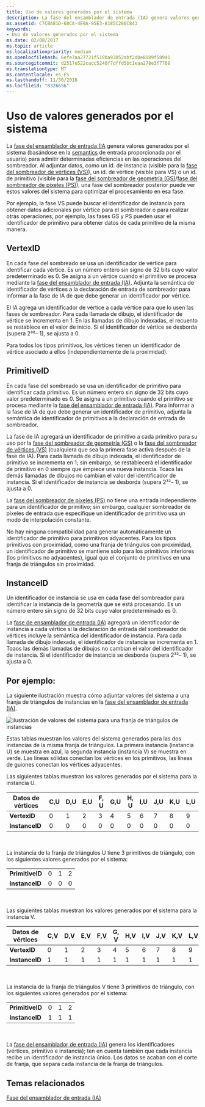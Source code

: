 ```yaml
---
title: Uso de valores generados por el sistema
description: La fase del ensamblador de entrada (IA) genera valores generados por el sistema (basándose en la semántica de entrada proporcionada por el usuario) para admitir determinadas eficiencias en las operaciones del sombreador.
ms.assetid: C7CBA81D-68CA-4E9A-95E3-8185C280C843
keywords:
- Uso de valores generados por el sistema
ms.date: 02/08/2017
ms.topic: article
ms.localizationpriority: medium
ms.openlocfilehash: 6efe7aa27721f519ba93052abf2d0e8189f58941
ms.sourcegitcommit: d2517e522cacc5240f7dffd5bc1eaa278e3f7768
ms.translationtype: MT
ms.contentlocale: es-ES
ms.lasthandoff: 11/30/2018
ms.locfileid: "8326656"
---
```

# <a name="span-iddirect3dconceptsusingsystem-generatedvaluesspanusing-system-generated-values"></a><span id="direct3dconcepts.using_system-generated_values"></span>Uso de valores generados por el sistema


La [fase del ensamblador de entrada (IA](input-assembler-stage--ia-.md) genera valores generados por el sistema (basándose en la [semantics](https://msdn.microsoft.com/library/windows/desktop/bb509647) de entrada proporcionada por el usuario) para admitir determinadas eficiencias en las operaciones del sombreador. Al adjuntar datos, como un id. de instancia (visible para la [fase del sombreador de vértices (VS)](vertex-shader-stage--vs-.md)), un id. de vértice (visible para VS) o un id. de primitivo (visible para la [fase del sombreador de geometría (GS)](geometry-shader-stage--gs-.md)/[fase del sombreador de píxeles (PS)](pixel-shader-stage--ps-.md)), una fase del sombreador posterior puede ver estos valores del sistema para optimizar el procesamiento en esa fase.

Por ejemplo, la fase VS puede buscar el identificador de instancia para obtener datos adicionales por vértice para el sombreador o para realizar otras operaciones; por ejemplo, las fases GS y PS pueden usar el identificador de primitivo para obtener datos de cada primitivo de la misma manera.

## <a name="span-idvertexidspanspan-idvertexidspanspan-idvertexidspanvertexid"></a><span id="VertexID"></span><span id="vertexid"></span><span id="VERTEXID"></span>VertexID


En cada fase del sombreado se usa un identificador de vértice para identificar cada vértice. Es un número entero sin signo de 32 bits cuyo valor predeterminado es 0. Se asigna a un vértice cuando el primitivo se procesa mediante la [fase del ensamblador de entrada (IA)](input-assembler-stage--ia-.md). Adjunta la semántica de identificador de vértices a la declaración de entrada de sombreador para informar a la fase de IA de que debe generar un identificador por vértice.

El IA agrega un identificador de vértice a cada vértice para que lo usen las fases de sombreador. Para cada llamada de dibujo, el identificador de vértice se incrementa en 1. En las llamadas de dibujo indexadas, el recuento se restablece en el valor de inicio. Si el identificador de vértice se desborda (supera 2³²– 1), se ajusta a 0.

Para todos los tipos primitivos, los vértices tienen un identificador de vértice asociado a ellos (independientemente de la proximidad).

## <a name="span-idprimitiveidspanspan-idprimitiveidspanspan-idprimitiveidspanprimitiveid"></a><span id="PrimitiveID"></span><span id="primitiveid"></span><span id="PRIMITIVEID"></span>PrimitiveID


En cada fase del sombreado se usa un identificador de primitivo para identificar cada primitivo. Es un número entero sin signo de 32 bits cuyo valor predeterminado es 0. Se asigna a un primitivo cuando el primitivo se procesa mediante la [fase del ensamblador de entrada (IA)](input-assembler-stage--ia-.md). Para informar a la fase de IA de que debe generar un identificador de primitivo, adjunta la semántica de identificador de primitivos a la declaración de entrada de sombreador.

La fase de IA agregará un identificador de primitivo a cada primitivo para su uso por la [fase del sombreador de geometría (GS)](geometry-shader-stage--gs-.md) o la [fase del sombreador de vértices (VS)](vertex-shader-stage--vs-.md) (cualquiera que sea la primera fase activa después de la fase de IA). Para cada llamada de dibujo indexada, el identificador de primitivo se incrementa en 1; sin embargo, se restablecerá el identificador de primitivo en 0 siempre que empiece una nueva instancia. Toaos las demás llamadas de dibujos no cambian el valor del identificador de instancia. Si el identificador de instancia se desborda (supera 2³²– 1), se ajusta a 0.

La [fase del sombreador de píxeles (PS)](pixel-shader-stage--ps-.md) no tiene una entrada independiente para un identificador de primitivo; sin embargo, cualquier sombreador de píxeles de entrada que especifique un identificador de primitivo usa un modo de interpolación constante.

No hay ninguna compatibilidad para generar automáticamente un identificador de primitivo para primitivos adyacentes. Para los tipos primitivos con proximidad, como una franja de triángulos con proximidad, un identificador de primitivo se mantiene solo para los primitivos interiores (los primitivos no adyacentes), igual que el conjunto de primitivos en una franja de triángulos sin proximidad.

## <a name="span-idinstanceidspanspan-idinstanceidspanspan-idinstanceidspaninstanceid"></a><span id="InstanceID"></span><span id="instanceid"></span><span id="INSTANCEID"></span>InstanceID


Un identificador de instancia se usa en cada fase del sombreador para identificar la instancia de la geometría que se está procesando. Es un número entero sin signo de 32 bits cuyo valor predeterminado es 0.

La [fase de ensamblador de entrada (IA)](input-assembler-stage--ia-.md) agregará un identificador de instancia a cada vértice si la declaración de entrada del sombreador de vértices incluye la semántica del identificador de instancia. Para cada llamada de dibujo indexada, el identificador de instancia se incrementa en 1. Toaos las demás llamadas de dibujos no cambian el valor del identificador de instancia. Si el identificador de instancia se desborda (supera 2³²– 1), se ajusta a 0.

## <a name="span-idexamplespanspan-idexamplespanspan-idexamplespanexample"></a><span id="Example"></span><span id="example"></span><span id="EXAMPLE"></span>Por ejemplo:


La siguiente ilustración muestra cómo adjuntar valores del sistema a una franja de triángulos de instancias en la [fase del ensamblador de entrada (IA)](input-assembler-stage--ia-.md).

![ilustración de valores del sistema para una franja de triángulos de instancias](images/d3d10-ia-example.png)

Estas tablas muestran los valores del sistema generados para las dos instancias de la misma franja de triángulos. La primera instancia (instancia U) se muestra en azul, la segunda instancia (instancia V) se muestra en verde. Las líneas sólidas conectan los vértices en los primitivos, las líneas de guiones conectan los vértices adyacentes.

Las siguientes tablas muestran los valores generados por el sistema para la instancia U.

| Datos de vértices    | C,U | D,U | E,U | F, U | G,U | H, U | I,U | J,U | K,U | L,U |
|----------------|-----|-----|-----|-----|-----|-----|-----|-----|-----|-----|
| **VertexID**   | 0   | 1   | 2   | 3   | 4   | 5   | 6   | 7   | 8   | 9   |
| **InstanceID** | 0   | 0   | 0   | 0   | 0   | 0   | 0   | 0   | 0   | 0   |

 

La instancia de la franja de triángulos U tiene 3 primitivos de triángulo, con los siguientes valores generados por el sistema:

|                 |     |     |     |
|-----------------|-----|-----|-----|
| **PrimitiveID** | 0   | 1   | 2   |
| **InstanceID**  | 0   | 0   | 0   |

 

Las siguientes tablas muestran los valores generados por el sistema para la instancia V.

| Datos de vértices    | C,V | D,V | E,V | F,V | G, V | H,V | I,V | J,V | K,V | L,V |
|----------------|-----|-----|-----|-----|-----|-----|-----|-----|-----|-----|
| **VertexID**   | 0   | 1   | 2   | 3   | 4   | 5   | 6   | 7   | 8   | 9   |
| **InstanceID** | 1   | 1   | 1   | 1   | 1   | 1   | 1   | 1   | 1   | 1   |

 

La instancia de la franja de triángulos V tiene 3 primitivos de triángulo, con los siguientes valores generados por el sistema:

|                 |     |     |     |
|-----------------|-----|-----|-----|
| **PrimitiveID** | 0   | 1   | 2   |
| **InstanceID**  | 1   | 1   | 1   |

 

La [fase del ensamblador de entrada (IA)](input-assembler-stage--ia-.md) genera los identificadores (vértices, primitivo e instancia); ten en cuenta también que cada instancia recibe un identificador de instancia único. Los datos se acaban con el corte de franja, que separa cada instancia de la franja de triángulos.

## <a name="span-idrelated-topicsspanrelated-topics"></a><span id="related-topics"></span>Temas relacionados


[Fase del ensamblador de entrada (IA)](input-assembler-stage--ia-.md)

 

 




